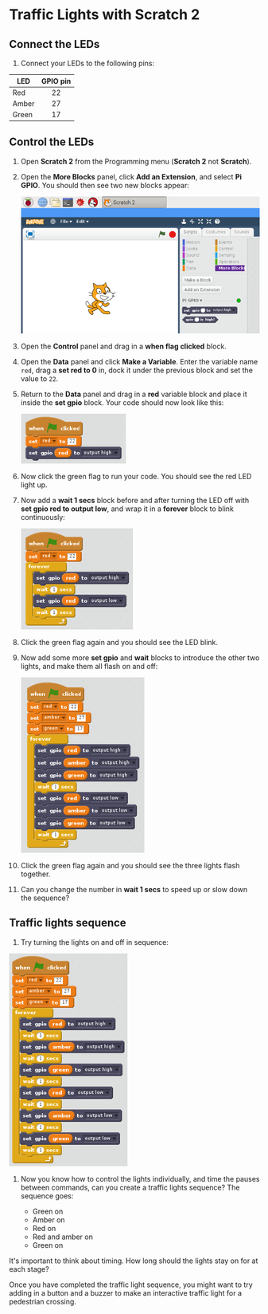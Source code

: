 # Traffic Lights with Scratch 2

## Connect the LEDs

1. Connect your LEDs to the following pins:

| LED       | GPIO pin |
| --------- | :------: |
| Red       | 22       |
| Amber     | 27       |
| Green     | 17       |

## Control the LEDs

1. Open **Scratch 2** from the Programming menu (**Scratch 2** not **Scratch**).

1. Open the **More Blocks** panel, click **Add an Extension**, and select **Pi GPIO**. You should then see two new blocks appear:

    ![](images/scratch2-1.png)

1. Open the **Control** panel and drag in a **when flag clicked** block.

1. Open the **Data** panel and click **Make a Variable**. Enter the variable name `red`, drag a **set red to 0** in, dock it under the previous block and set the value to `22`.

1. Return to the **Data** panel and drag in a **red** variable block and place it inside the **set gpio** block. Your code should now look like this:

    ![](images/scratch2-2.png)

1. Now click the green flag to run your code. You should see the red LED light up.

1. Now add a **wait 1 secs** block before and after turning the LED off with **set gpio red to output low**, and wrap it in a **forever** block to blink continuously:

    ![](images/scratch2-3.png)

1. Click the green flag again and you should see the LED blink.

1. Now add some more **set gpio** and **wait** blocks to introduce the other two lights, and make them all flash on and off:

    ![](images/scratch2-4.png)

1. Click the green flag again and you should see the three lights flash together.

1. Can you change the number in **wait 1 secs** to speed up or slow down the sequence?

## Traffic lights sequence

1. Try turning the lights on and off in sequence:

![](images/scratch2-5.png)

1. Now you know how to control the lights individually, and time the pauses between commands, can you create a traffic lights sequence? The sequence goes:

    - Green on
    - Amber on
    - Red on
    - Red and amber on
    - Green on

It's important to think about timing. How long should the lights stay on for at each stage?

Once you have completed the traffic light sequence, you might want to try adding in a button and a buzzer to make an interactive traffic light for a pedestrian crossing.
